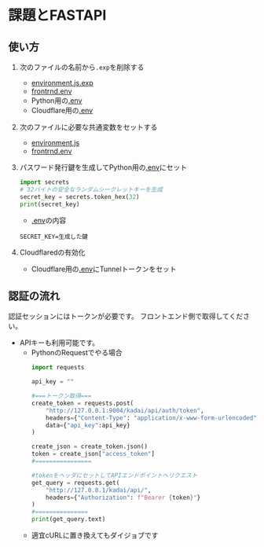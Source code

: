 # 課題とFASTAPI

## 使い方
1. 次のファイルの名前から`.exp`を削除する
    * [environment.js.exp](./Frontend/src/js/environment.js)
    * [frontrnd.env](./Frontend/frontend.env)
    * Python用の[.env](./Backend/src/auth/.env.exp)
    * Cloudflare用の[.env](./cloudflared/.env.exp)

2. 次のファイルに必要な共通変数をセットする
    * [environment.js](./Frontend/src/js/environment.js)
    * [frontrnd.env](./Frontend/frontend.env)

3. パスワード発行鍵を生成してPython用の[.env](./Backend/src/auth/.env.exp)にセット
    ```python
    import secrets
    # 32バイトの安全なランダムシークレットキーを生成
    secret_key = secrets.token_hex(32)
    print(secret_key)
    ```

    * [.env](./Backend/src/auth/.env.exp)の内容
    ```env
    SECRET_KEY=生成した鍵
    ```
4. Cloudflaredの有効化
    * Cloudflare用の[.env](./cloudflared/.env.exp)にTunnelトークンをセット

## 認証の流れ
認証セッションにはトークンが必要です。
フロントエンド側で取得してください。

* APIキーも利用可能です。
    * PythonのRequestでやる場合
        ```python
        import requests

        api_key = ""

        #===トークン取得===
        create_token = requests.post(
            "http://127.0.0.1:9004/kadai/api/auth/token",
            headers={"Content-Type": "application/x-www-form-urlencoded"},
            data={"api_key":api_key}
        )

        create_json = create_token.json()
        token = create_json["access_token"]
        #================

        #tokenをヘッダにセットしてAPIエンドポイントへリクエスト
        get_query = requests.get(
            "http://127.0.0.1/kadai/api/",
            headers={"Authorization": f"Bearer {token}"}
        )
        #===============
        print(get_query.text)
    * 適宜cURLに置き換えてもダイジョブです
        